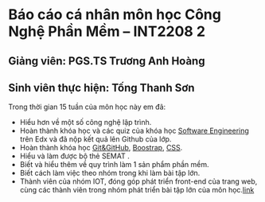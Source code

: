 ﻿# Báo cáo cá nhân môn học Công Nghệ Phần Mềm – INT2208 2
## Giảng viên: PGS.TS Trương Anh Hoàng
## Sinh viên thực hiện: Tống Thanh Sơn
Trong thời gian 15 tuần của môn học này em đã:
- Hiểu hơn về một số công nghệ lập trình.
- Hoàn thành khóa học và các quiz của khóa học [Software Engineering](https://github.com/truonganhhoang/INT2208-2-2018/tree/master/TongThanhSon/Quizz%20Software) trên Edx và đã nộp kết quả lên Github của lớp.
- Hoàn thành khóa học [Git&GitHub](https://github.com/truonganhhoang/INT2208-2-2018/tree/master/TongThanhSon/Git%26github), [Boostrap](https://github.com/truonganhhoang/INT2208-2-2018/tree/master/TongThanhSon/Bootstrap4), [CSS](https://github.com/truonganhhoang/INT2208-2-2018/tree/master/TongThanhSon/Css).
- Hiểu và làm được bộ thẻ SEMAT .
- Biết và hiểu thêm về quy trình làm 1 sản phẩm phần mềm.
- Biết cách làm việc theo nhóm trong khi làm bài tập lớn.
- Thành viên của nhóm IOT, đóng góp phát triển front-end của trang web, cùng các thành viên trong nhóm phát triển bài tập lớn của môn học.[link](https://github.com/truonganhhoang/INT2208-2-2018/tree/master/nhom-IOT) 
